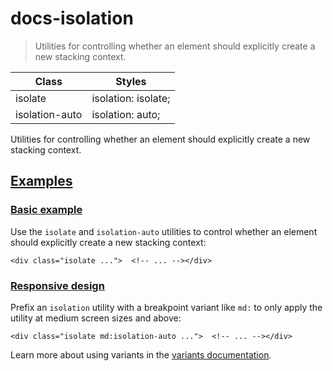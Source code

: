 # docs-isolation

> Utilities for controlling whether an element should explicitly create a new stacking context.

| Class          | Styles              |
| -------------- | ------------------- |
| isolate        | isolation: isolate; |
| isolation-auto | isolation: auto;    |

Utilities for controlling whether an element should explicitly create a new stacking context.

## [Examples](#examples)

### [Basic example](#basic-example)

Use the `isolate` and `isolation-auto` utilities to control whether an element should explicitly create a new stacking context:

    <div class="isolate ...">  <!-- ... --></div>

### [Responsive design](#responsive-design)

Prefix an `isolation` utility with a breakpoint variant like `md:` to only apply the utility at medium screen sizes and above:

    <div class="isolate md:isolation-auto ...">  <!-- ... --></div>

Learn more about using variants in the [variants documentation](/docs/hover-focus-and-other-states).
